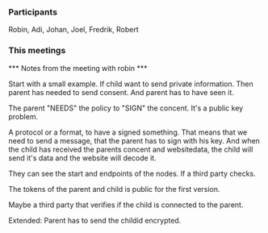 ### Participants
Robin, Adi, Johan, Joel, Fredrik, Robert

### This meetings
*** Notes from the meeting  with robin *** 

Start with a small example.
If child want to send private information. Then parent has needed to send consent. And parent has to have seen it. 

The parent "NEEDS" the policy to "SIGN" the concent. It's a public key problem.

A protocol or a format, to have a signed something. That means that we need to send a message, that the parent has to sign with his key. 
And when the child has received the parents concent and websitedata, the child will send it's data and the website will decode it. 

They can see the start and endpoints of the nodes. If a third party checks. 


The tokens of the parent and child is public for the first version.


Maybe a third party that verifies if the child is connected to the parent. 

Extended: Parent has to send the childid encrypted.
